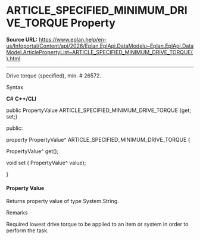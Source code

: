 # ARTICLE_SPECIFIED_MINIMUM_DRIVE_TORQUE Property

**Source URL:** https://www.eplan.help/en-us/Infoportal/Content/api/2026/Eplan.EplApi.DataModelu~Eplan.EplApi.DataModel.ArticlePropertyList~ARTICLE_SPECIFIED_MINIMUM_DRIVE_TORQUE().html

---

Drive torque (specified), min. # 26572.

Syntax

**C#**
**C++/CLI**


public PropertyValue ARTICLE_SPECIFIED_MINIMUM_DRIVE_TORQUE {get; set;}

public:

property PropertyValue^ ARTICLE_SPECIFIED_MINIMUM_DRIVE_TORQUE {

   PropertyValue^ get();

   void set (    PropertyValue^ value);

}


#### Property Value

Returns property value of type System.String.

Remarks

Required lowest drive torque to be applied to an item or system in order to perform the task.
